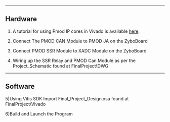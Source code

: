 
-----------------------------------------------
Hardware
-----------------------------------------------


1) A tutorial for using Pmod IP cores in Vivado is available [here](https://reference.digilentinc.com/learn/programmable-logic/tutorials/pmod-ips/start).

2) Connect The PMOD CAN Module to PMOD JA on the ZyboBoard

3) Connect PMOD SSR Module to XADC Module on the ZyboBoard 

4) Wiring up the SSR Relay and PMOD Can Module as per the Project_Schematic found at FinalProject\DWG


-----------------------------------------------
Software
-----------------------------------------------
5)Using Vitis SDK Import Final_Project_Design.xsa found at FinalProject\Vivado

6)Build and Launch the Program 




